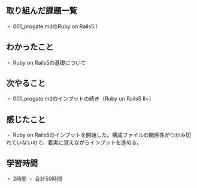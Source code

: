 ## 取り組んだ課題一覧
・ 001_progate.mdのRuby on Rails5 I
## わかったこと
・ Ruby on Rails5の基礎について
## 次やること
・ 001_progate.mdのインプットの続き（Ruby on Rails5 Ⅱ~）
## 感じたこと
・ Ruby on Rails5のインプットを開始した。構成ファイルの関係性がつかみ切れていないので、着実に覚えながらインプットを進める。
## 学習時間
・ 2時間
・ 合計50時間
